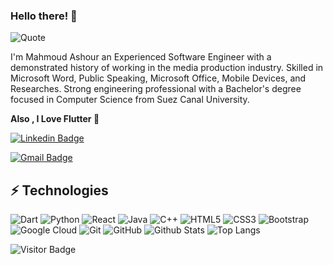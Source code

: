 ### Hello there! 👋

![Quote](https://github-readme-quotes.herokuapp.com/quote?theme=dracula&animation=grow_out_in&layout=churchill)


I'm Mahmoud Ashour an Experienced Software Engineer with a demonstrated history of working in the media production industry. Skilled in Microsoft Word, Public Speaking, Microsoft Office, Mobile Devices, and Researches. Strong engineering professional with a Bachelor's degree focused in Computer Science from Suez Canal University. 

**Also , I Love Flutter 💙**

[![Linkedin Badge](https://img.shields.io/badge/-MahmoudAshour-blue?style=flat-square&logo=Linkedin&logoColor=white&link=https://www.linkedin.com/in/mahmoud-ashour/)](https://www.linkedin.com/in/mahmoud-ashour-b04a27174/)

[![Gmail Badge](https://img.shields.io/badge/-mashour365@gmail.com-c14438?style=flat-square&logo=Gmail&logoColor=white&link=mailto:mashour365@gmail.com)](mailto:mashour365@gmail.com)

## ⚡ Technologies

![Dart](https://img.shields.io/badge/-Dart-black?style=flat-square&logo=Dart)
![Python](https://img.shields.io/badge/-Python-black?style=flat-square&logo=Python)
![React](https://img.shields.io/badge/-React-black?style=flat-square&logo=react)
![Java](https://img.shields.io/badge/-java-E34A86?style=flat-square&logo=java)
![C++](https://img.shields.io/badge/-C++-00599C?style=flat-square&logo=c)
![HTML5](https://img.shields.io/badge/-HTML5-E34F26?style=flat-square&logo=html5&logoColor=white)
![CSS3](https://img.shields.io/badge/-CSS3-1572B6?style=flat-square&logo=css3)
![Bootstrap](https://img.shields.io/badge/-Bootstrap-563D7C?style=flat-square&logo=bootstrap)
![Google Cloud](https://img.shields.io/badge/Google%20Cloud-black?style=flat-square&logo=google-cloud)
![Git](https://img.shields.io/badge/-Git-black?style=flat-square&logo=git)
![GitHub](https://img.shields.io/badge/-GitHub-181717?style=flat-square&logo=github)
![Github Stats](https://github-readme-stats.vercel.app/api?username=MeitanteiAshour&count_private=true&show_icons=true&include_all_commits=true)
![Top Langs](https://github-readme-stats.vercel.app/api/top-langs/?username=MeitanteiAshour&hide=TeX&layout=compact)

![Visitor Badge](https://visitor-badge.laobi.icu/badge?page_id=MeitanteiAshour)

